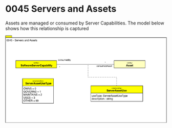 <!-- SPDX-License-Identifier: Apache-2.0 -->

# 0045 Servers and Assets

Assets are managed or consumed by Server Capabilities.
The model below shows how this relationship is captured

![UML](0045-Servers-and-Assets.png)